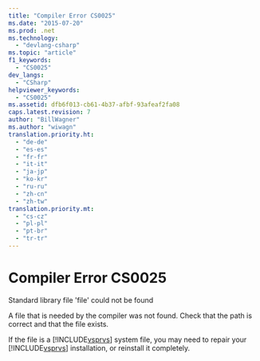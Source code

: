 ```yaml
---
title: "Compiler Error CS0025"
ms.date: "2015-07-20"
ms.prod: .net
ms.technology: 
  - "devlang-csharp"
ms.topic: "article"
f1_keywords: 
  - "CS0025"
dev_langs: 
  - "CSharp"
helpviewer_keywords: 
  - "CS0025"
ms.assetid: dfb6f013-cb61-4b37-afbf-93afeaf2fa08
caps.latest.revision: 7
author: "BillWagner"
ms.author: "wiwagn"
translation.priority.ht: 
  - "de-de"
  - "es-es"
  - "fr-fr"
  - "it-it"
  - "ja-jp"
  - "ko-kr"
  - "ru-ru"
  - "zh-cn"
  - "zh-tw"
translation.priority.mt: 
  - "cs-cz"
  - "pl-pl"
  - "pt-br"
  - "tr-tr"
---
```

# Compiler Error CS0025
Standard library file 'file' could not be found  
  
 A file that is needed by the compiler was not found. Check that the path is correct and that the file exists.  
  
 If the file is a [!INCLUDE[vsprvs](~/includes/vsprvs-md.md)] system file, you may need to repair your [!INCLUDE[vsprvs](~/includes/vsprvs-md.md)] installation, or reinstall it completely.
